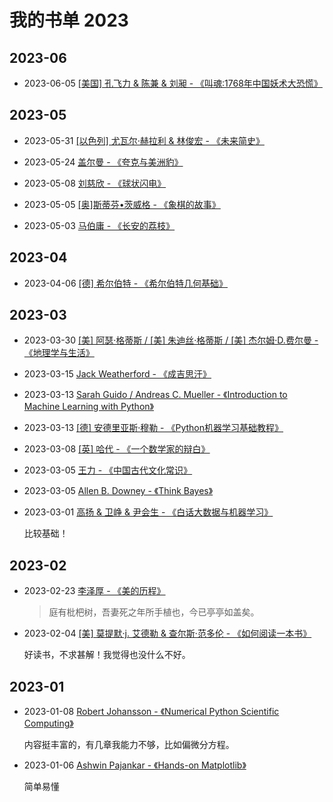 # 我的书单 2023

[annotation]: [id] (60caebbc-13f4-4d06-9c81-4a3dbb116580)
[annotation]: [status] (public)
[annotation]: [create_time] (2023-01-06 16:02:10)
[annotation]: [category] (读书笔记)
[annotation]: [tags] ()
[annotation]: [comments] (true)
[annotation]: [url] (http://blog.ccyg.studio/article/60caebbc-13f4-4d06-9c81-4a3dbb116580)

## 2023-06

- 2023-06-05 [[美国] 孔飞力 & 陈兼 & 刘昶 - 《叫魂:1768年中国妖术大恐慌》](https://book.douban.com/subject/1269182/)

## 2023-05

- 2023-05-31 [[以色列] 尤瓦尔·赫拉利 & 林俊宏 - 《未来简史》](https://book.douban.com/subject/26943161/)

- 2023-05-24 [盖尔曼 - 《夸克与美洲豹》](https://book.douban.com/subject/1322880/)

- 2023-05-08 [刘慈欣 - 《球状闪电》](https://book.douban.com/subject/1192090/)

- 2023-05-05 [[奥]斯蒂芬•茨威格 - 《象棋的故事》](https://book.douban.com/subject/24700640/)

- 2023-05-03 [马伯庸 - 《长安的荔枝》](https://book.douban.com/subject/36104107/)

## 2023-04

- 2023-04-06 [[德] 希尔伯特 - 《希尔伯特几何基础》](https://book.douban.com/subject/4085179/)

## 2023-03

- 2023-03-30 [[美] 阿瑟·格蒂斯 / [美] 朱迪丝·格蒂斯 / [美] 杰尔姆·D.费尔曼 - 《地理学与生活》](https://book.douban.com/subject/26944962/)

- 2023-03-15 [Jack Weatherford - 《成吉思汗》](https://book.douban.com/subject/30305885/)

- 2023-03-13 [Sarah Guido / Andreas C. Mueller - 《Introduction to Machine Learning with Python》](https://book.douban.com/subject/26279609/)

- 2023-03-13 [[德] 安德里亚斯·穆勒 - 《Python机器学习基础教程》](https://book.douban.com/subject/30147778/)

- 2023-03-08 [[英] 哈代 - 《一个数学家的辩白》](https://book.douban.com/subject/2135227/)

- 2023-03-05 [王力 - 《中国古代文化常识》](https://book.douban.com/subject/2747765/)

- 2023-03-05 [Allen B. Downey - 《Think Bayes》](#)

- 2023-03-01 [高扬 & 卫峥 & 尹会生 - 《白话大数据与机器学习》](https://book.douban.com/subject/26832701/)

    比较基础！

## 2023-02

- 2023-02-23 [李泽厚 - 《美的历程》](https://book.douban.com/subject/3410718/)

    > 庭有枇杷树，吾妻死之年所手植也，今已亭亭如盖矣。

- 2023-02-04 [[美] 莫提默·j. 艾德勒 & 查尔斯·范多伦 - 《如何阅读一本书》](https://book.douban.com/subject/1013208/)

    好读书，不求甚解！我觉得也没什么不好。

## 2023-01

- 2023-01-08 [Robert Johansson  - 《Numerical Python Scientific Computing》](#)

    内容挺丰富的，有几章我能力不够，比如偏微分方程。

- 2023-01-06 [Ashwin Pajankar  - 《Hands-on Matplotlib》](#)

    简单易懂
